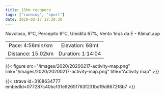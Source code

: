 ```yaml
---
title: 15km recupero
tags: ["running", "sport"]
date: 2020-02-17 12:20:30
---
```

Nuvoloso, 9°C, Percepito 9°C, Umidità 67%, Vento 1m/s da E - Klimat.app

| | |
| :-: | :-: |
| Pace: 4:56min/km | Elevation: 68mt |
| Distance: 15.02km | Duration: 1:14:04 |



{{< figure src="/images/2020/20200217-activity-map.png" link="/images/2020/20200217-activity-map.png" title="Activity map" >}}


{{< strava id=3108634777 embedId=077287c40bcf31e9265f763f231bdf9d8672f8b7 >}}
